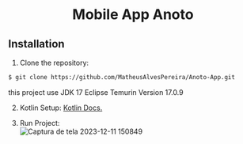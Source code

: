 <h1 align="center">Mobile App Anoto</h1>

## Installation

1. Clone the repository:

```bash
$ git clone https://github.com/MatheusAlvesPereira/Anoto-App.git
```

this project use JDK 17 Eclipse Temurin Version 17.0.9

2. Kotlin Setup: [Kotlin Docs.](https://kotlinlang.org/docs/getting-started.html) 

3. Run Project: <br/>
![Captura de tela 2023-12-11 150849](https://github.com/MatheusAlvesPereira/Anoto-App/assets/99885299/f6134235-cb1a-441e-a34b-1b1dc7c9733f)




